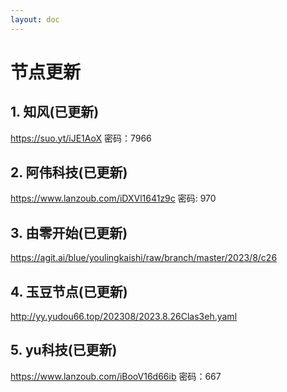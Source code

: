```yaml
---
layout: doc
---
```

# 节点更新

## 1. 知风(已更新)

https://suo.yt/iJE1AoX 密码：7966

## 2. 阿伟科技(已更新)

https://www.lanzoub.com/iDXVl1641z9c 密码: 970

## 3. 由零开始(已更新)

https://agit.ai/blue/youlingkaishi/raw/branch/master/2023/8/c26

## 4. 玉豆节点(已更新)

http://yy.yudou66.top/202308/2023.8.26Clas3eh.yaml

## 5. yu科技(已更新)

https://www.lanzoub.com/iBooV16d66ib 密码：667
